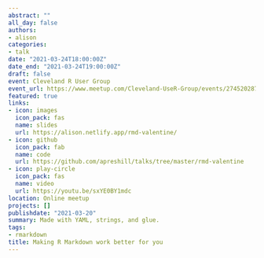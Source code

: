 ```yaml
---
abstract: ""
all_day: false
authors:
- alison
categories:
- talk
date: "2021-03-24T18:00:00Z"
date_end: "2021-03-24T19:00:00Z"
draft: false
event: Cleveland R User Group
event_url: https://www.meetup.com/Cleveland-UseR-Group/events/274520287/
featured: true
links:
- icon: images
  icon_pack: fas
  name: slides
  url: https://alison.netlify.app/rmd-valentine/
- icon: github
  icon_pack: fab
  name: code
  url: https://github.com/apreshill/talks/tree/master/rmd-valentine
- icon: play-circle
  icon_pack: fas
  name: video
  url: https://youtu.be/sxYE0BY1mdc
location: Online meetup
projects: []
publishdate: "2021-03-20"
summary: Made with YAML, strings, and glue.
tags:
- rmarkdown
title: Making R Markdown work better for you
---
```


